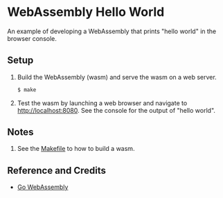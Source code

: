 # WebAssembly Hello World

An example of developing a WebAssembly that prints "hello world" in the browser console.

## Setup

1. Build the WebAssembly (wasm) and serve the wasm on a web server.

   ```bash
   $ make
   ```

1. Test the wasm by launching a web browser and navigate to <http://localhost:8080>. See the console for the output of "hello world".

## Notes

1. See the [Makefile](Makefile) to how to build a wasm.

## Reference and Credits

* [Go WebAssembly](https://github.com/golang/go/wiki/WebAssembly)
